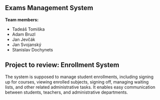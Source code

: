 ## Exams Management System

**Team members:**
- Tadeáš Tomiška
- Adam Bruzl
- Jan Jevčák
- Jan Svojanský
- Stanislav Dochynets

## Project to review: Enrollment System

The system is supposed to manage student enrollments, including signing up for courses, viewing enrolled subjects,
signing off, managing waiting lists, and other related administrative tasks. It enables easy communication between
students, teachers, and administrative departments.